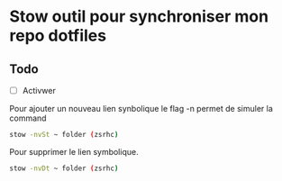 # Stow outil pour synchroniser mon repo dotfiles

## Todo
- [ ] Activwer

Pour ajouter un nouveau lien synbolique
le flag -n permet de simuler la command
``` bash
stow -nvSt ~ folder (zsrhc)
```
Pour supprimer le lien symbolique.
``` bash
stow -nvDt ~ folder (zsrhc)
```


